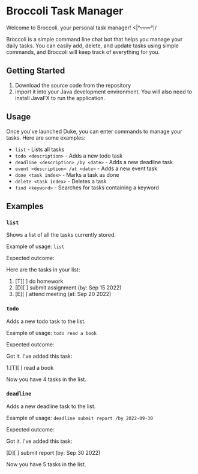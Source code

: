 # Broccoli Task Manager

Welcome to Broccoli, your personal task manager! <|°▿▿▿▿°|/

Broccoli is a simple command line chat bot that helps you manage your daily tasks. You can easily add, delete, and update tasks using simple commands, and Broccoli will keep track of everything for you.

## Getting Started

1. Download the source code from the repository 
2. import it into your Java development environment. 
You will also need to install JavaFX to run the application.

## Usage

Once you've launched Duke, you can enter commands to manage your tasks. Here are some examples:

- `list` - Lists all tasks
- `todo <description>` - Adds a new todo task
- `deadline <description> /by <date>` - Adds a new deadline task
- `event <description> /at <date>` - Adds a new event task
- `done <task index>` - Marks a task as done
- `delete <task index>` - Deletes a task
- `find <keyword>` - Searches for tasks containing a keyword

## Examples

### `list`

Shows a list of all the tasks currently stored.

Example of usage:
`list`

Expected outcome:

Here are the tasks in your list:

1. [T][ ] do homework
2. [D][ ] submit assignment (by: Sep 15 2022)
3. [E][ ] attend meeting (at: Sep 20 2022)

### `todo`

Adds a new todo task to the list.

Example of usage:
`todo read a book`

Expected outcome:

Got it. I've added this task:

1.[T][ ] read a book

Now you have 4 tasks in the list.

### `deadline`

Adds a new deadline task to the list.

Example of usage:
`deadline submit report /by 2022-09-30`

Expected outcome:

Got it. I've added this task:

[D][ ] submit report (by: Sep 30 2022)

Now you have 5 tasks in the list.
